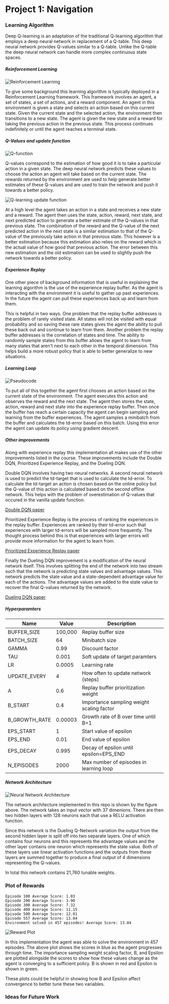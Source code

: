 
# Project 1: Navigation

### Learning Algorithm
Deep Q-learning is an adaptation of the traditional Q-learning algorithm that employs a deep neural network in replacement of a Q-table. This deep neural network provides Q-values similar to a Q-table. Unlike the Q-table the deep neural network can handle more complex continuous state spaces. 
##### Reinforcement Learning

![Reinforcement Learning](/images/reinforcement_learning.png?raw=true "Reinforcement Learning")

To give some background this learning algorithm is typically deployed in a Reinforcement Learning framework. This framework involves an agent, a set of states, a set of actions, and a reward component. An agent in this environment is given a state and selects an action based on this current state. Given the current state and the selected action, the environment then transitions to a new state. The agent is given the new state and a reward for taking the previous action in the previous state. This process continues indefinitely or until the agent reaches a terminal state. 
##### Q-Values and update function

![Q-function](/images/q_function.png?raw=true "Q-function")

Q-values correspond to the estimation of how good it is to take a particular action in a given state. The deep neural network predicts these values to choose the action an agent will take based on the current state. The rewards returned by the environment are used to help generate better estimates of these Q-values and are used to train the network and push it towards a better policy. 

![Q-learning update function](/images/q_update.png?raw=true "Q-learning update function")

At a high level the agent takes an action in a state and receives a new state and a reward. The agent then uses the state, action, reward, next state, and next predicted action to generate a better estimate of the Q-values in that previous state. The combination of the reward and the Q-value of the next predicted action in the next state is a similar estimation to that of the Q-value of the previously take action in that previous state. This however is a better estimation because this estimation also relies on the reward which is the actual value of how good that previous action. The error between this new estimation and the old estimation can be used to slightly push the network towards a better policy. 
##### Experience Replay

One other piece of background information that is useful in explaining the learning algorithm is the use of the experience replay buffer. As the agent is interacting with the environment it is useful to gather up past experiences. In the future the agent can pull these experiences back up and learn from them.

This is helpful in two ways. One problem that the replay buffer addresses is the problem of rarely visited state. All states will not be visited with equal probability and so saving these rare states gives the agent the ability to pull these back out and continue to learn from them. Another problem the replay buffer addresses is the correlation of states and time. The ability to randomly sample states from this buffer allows the agent to learn from many states that aren't next to each other in the temporal dimension. This helps build a more robust policy that is able to better generalize to new situations. 

##### Learning Loop

![Pseudocode](/images/pseudocode.png?raw=true "Pseudocode")

To put all of this together the agent first chooses an action based on the current state of the environment. The agent executes this action and observes the reward and the next state. The agent then stores the state, action, reward and next state into the experience replay buffer. Then once the buffer has reach a certain capacity the agent can begin sampling and learning from the buffer experiences. The agent samples a minibatch from the buffer and calculates the td-error based on this batch. Using this error the agent can update its policy using gradient descent. 

##### Other improvements

Along with experience replay this implementation all makes use of the other improvements listed in the course. These improvements include the Double DQN, Prioritized Experience Replay, and the Dueling DQN.

Double DQN involves having two neural networks. A second neural network is used to predict the td-target that is used to calculate the td-error. To calculate the td-target an action is chosen based on the online policy but the Q-value of this action is calculated based on the second offline network. This helps with the problem of overestimation of Q-values that occured in the vanilla update function. 

[Double DQN paper](https://arxiv.org/abs/1509.06461)

Prioritized Experience Replay is the process of ranking the experiences in the replay buffer. Experiences are ranked by their td-error such that experiences with larger td-errors will be sampled more frequently. The thought process behind this is that experiences with larger errors will provide more information for the agent to learn from.

[Prioritized Experience Replay paper](https://arxiv.org/abs/1511.05952)

Finally the Dueling DQN improvement is a modification of the neural network itself. This involves splitting the end of the network into two stream such that the network is predicting state values and advantage values. This network predicts the state value and a state-dependent advantage value for each of the actions. The advantage values are added to the state value to recover the final Q-values returned by the network. 

[Dueling DQN paper](https://arxiv.org/abs/1511.06581)


##### Hyperparamters
| Name          | Value   | Description                               |
|---------------|---------|-------------------------------------------|
| BUFFER_SIZE   | 100,000 | Replay buffer size                        |
| BATCH_SIZE    | 64      | Minibatch size                            |
| GAMMA         | 0.99    | Discount factor                           |
| TAU           | 0.001   | Soft update of target paramters           |
| LR            | 0.0005  | Learning rate                             |
| UPDATE_EVERY  | 4       | How often to update network (steps)       |
| A             | 0.6     | Replay buffer prioritization weight       |
| B_START       | 0.4     | Importance sampling weight scaling factor |
| B_GROWTH_RATE | 0.00003 | Growth rate of B over time until B=1      |
| EPS_START     | 1       | Start value of epsilon                    |
| EPS_END       | 0.01    | End value of epsilon                      |
| EPS_DECAY     | 0.995   | Decay of epsilon until epsilon=EPS_END    |
| N_EPISODES    | 2000    | Max number of episodes in learning loop   |
##### Network Architecture

![Neural Network Architecture](/images/model_architecture.png?raw=true "Neural Network Architecture")

The network architecture implemented in this repo is shown by the figure above. The network takes an input vector with 37 dimenions. There are then two hidden layers with 128 neurons each that use a RELU activation function. 

Since this network is the Dueling Q-Network variation the output from the second hidden layer is split off into two separate layers. One of which contains four neurons and this represents the advantage values and the other layer contains one neuron which represents the state value. Both of these layers use linear activation functions and the outputs from these layers are summed together to produce a final output of 4 dimensions representing the Q-values. 

In total this network contains 21,760 tunable weights. 

### Plot of Rewards

```
Episode 100	Average Score: 1.03
Episode 200	Average Score: 3.90
Episode 300	Average Score: 7.32
Episode 400	Average Score: 11.15
Episode 500	Average Score: 12.01
Episode 557	Average Score: 13.04
Environment solved in 457 episodes!	Average Score: 13.04
```

![Reward Plot](/images/plot.png?raw=true "Reward Plot")

In this implementation the agent was able to solve the environment in 457 episodes. The above plot shows the scores in blue as the agent progresses through time. The importance sampling weight scaling factor, B, and Epsilon are plotted alongside the scores to show how these values change as the agent is converging to a sufficient policy. B is shown in red and Epsilon is shown in green. 

These plots could be helpful in showing how B and Epsilon affect convergence to better tune these two variables. 

### Ideas for Future Work


